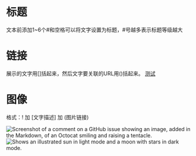 # 标题
文本前添加1~6个#和空格可以将文字设置为标题，#号越多表示标题等级越大

# 链接
展示的文字用[]括起来，然后文字要关联的URL用()括起来。
[测试](http://www.ever2022.com)

# 图像
格式：! 加 [文字描述] 加 (图片链接)

![Screenshot of a comment on a GitHub issue showing an image, added in the Markdown, of an Octocat smiling and raising a tentacle.](https://myoctocat.com/assets/images/base-octocat.svg)
<picture>
  <source media="(prefers-color-scheme: dark)" srcset="https://user-images.githubusercontent.com/25423296/163456776-7f95b81a-f1ed-45f7-b7ab-8fa810d529fa.png">
  <source media="(prefers-color-scheme: light)" srcset="https://user-images.githubusercontent.com/25423296/163456779-a8556205-d0a5-45e2-ac17-42d089e3c3f8.png">
  <img alt="Shows an illustrated sun in light mode and a moon with stars in dark mode." src="https://user-images.githubusercontent.com/25423296/163456779-a8556205-d0a5-45e2-ac17-42d089e3c3f8.png">
</picture>
